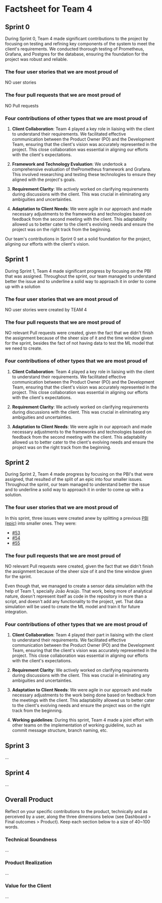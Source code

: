# Factsheet for Team 4

## Sprint 0

During Sprint 0, Team 4 made significant contributions to the project by focusing on testing and refining key components of the system to meet the client's requirements. We conducted thorough testing of Prometheus, Grafana, and Postgres for the database, ensuring the foundation for the project was robust and reliable.

### The four user stories that we are most proud of

NO user stories 

### The four pull requests that we are most proud of

NO Pull requests 

### Four contributions of other types that we are most proud of

1. **Client Collaboration**: Team 4 played a key role in liaising with the client to understand their requirements. We facilitated effective communication between the Product Owner (PO) and the Development Team, ensuring that the client's vision was accurately represented in the project. This close collaboration was essential in aligning our efforts with the client's expectations.

2. **Framework and Technology Evaluation**: We undertook a comprehensive evaluation of thePrometheus framework and Grafana. This involved researching and testing these technologies to ensure they aligned with the project's goals.

3. **Requirement Clarity**: We actively worked on clarifying requirements during discussions with the client. This was crucial in eliminating any ambiguities and uncertainties.

4. **Adaptation to Client Needs**: We were agile in our approach and made necessary adjustments to the frameworks and technologies based on feedback from the second meeting with the client. This adaptability allowed us to better cater to the client's evolving needs and ensure the project was on the right track from the beginning.

Our team's contributions in Sprint 0 set a solid foundation for the project, aligning our efforts with the client's vision.



## Sprint 1

During Sprint 1, Team 4 made significant progress by focusing on the PBI that was assigned. Throughout the sprint, our team managed to understand better the issue and to underline a solid way to approach it in order to come up with a solution

### The four user stories that we are most proud of

NO user stories were created by TEAM 4

### The four pull requests that we are most proud of

NO relevant Pull requests were created, given the fact that we didn't finish the assignment because of the sheer size of it and the time window given for the sprint, besides the fact of not having data to test the ML model that we need to create.

### Four contributions of other types that we are most proud of

1. **Client Collaboration**: Team 4 played a key role in liaising with the client to understand their requirements. We facilitated effective communication between the Product Owner (PO) and the Development Team, ensuring that the client's vision was accurately represented in the project. This close collaboration was essential in aligning our efforts with the client's expectations.

2. **Requirement Clarity**: We actively worked on clarifying requirements during discussions with the client. This was crucial in eliminating any ambiguities and uncertainties.

3. **Adaptation to Client Needs**: We were agile in our approach and made necessary adjustments to the frameworks and technologies based on feedback from the second meeting with the client. This adaptability allowed us to better cater to the client's evolving needs and ensure the project was on the right track from the beginning.


## Sprint 2

During Sprint 2, Team 4 made progress by focusing on the PBI's that were assigned, that resulted of the split of an epic into four smaller issues. Throughout the sprint, our team managed to understand better the issue and to underline a solid way to approach it in order to come up with a solution.

### The four user stories that we are most proud of

In this sprint, three issues were created anew by splitting a previous [PBI (epic)](https://github.com/FEUP-MEIC-DS-2023-1MEIC06/DS-Project/issues/8) into smaller ones. They were:

- [#53](https://github.com/FEUP-MEIC-DS-2023-1MEIC06/DS-Project/issues/53)
- [#54](https://github.com/FEUP-MEIC-DS-2023-1MEIC06/DS-Project/issues/54)
- [#55](https://github.com/FEUP-MEIC-DS-2023-1MEIC06/DS-Project/issues/55)

### The four pull requests that we are most proud of

NO relevant Pull requests were created, given the fact that we didn't finish the assignment because of the sheer size of it and the time window given for the sprint.

Even though that, we managed to create a sensor data simulation with the help of Team 1, specially João Araújo. That work, being more of analytical nature, doesn't represent itself as code in the repository in more than a script, and doesn't add any functionality to the project, yet. That data simulation will be used to create the ML model and train it for future integration.

### Four contributions of other types that we are most proud of

1. **Client Collaboration**: Team 4 played their part in liaising with the client to understand their requirements. We facilitated effective communication between the Product Owner (PO) and the Development Team, ensuring that the client's vision was accurately represented in the project. This close collaboration was essential in aligning our efforts with the client's expectations.

2. **Requirement Clarity**: We actively worked on clarifying requirements during discussions with the client. This was crucial in eliminating any ambiguities and uncertainties.

3. **Adaptation to Client Needs**: We were agile in our approach and made necessary adjustments to the work being done based on feedback from the meetings with the client. This adaptability allowed us to better cater to the client's evolving needs and ensure the project was on the right track from the beginning.

4. **Working guidelines**: During this sprint, Team 4 made a joint effort with other teams on the implementation of working guideline, such as commit message structure, branch naming, etc.


## Sprint 3

...


## Sprint 4

...


## Overall Product

Reflect on your specific contributions to the product, technically and as perceived by a user, along the three dimensions below (see Dashboard > Final outcomes > Product). Keep each section below to a size of 40~100 words.


### Technical Soundness

...


### Product Realization

...


### Value for the Client

...
